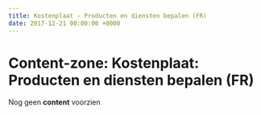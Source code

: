 ```yaml
---
title: Kostenplaat - Producten en diensten bepalen (FR)
date: 2017-12-21 00:00:00 +0000
---
```

# Content-zone: Kostenplaat: Producten en diensten bepalen (FR)

Nog geen **content** voorzien